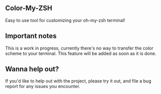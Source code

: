 ## Color-My-ZSH

Easy to use tool for customizing your oh-my-zsh terminal!

## Important notes
This is a work in progress, currently there's no way to transfer the color scheme to your terminal.
This feature will be added as soon as it is done.

## Wanna help out?
If you'd like to help out with the project, please try it out, and file a bug report for any issues you encounter.
